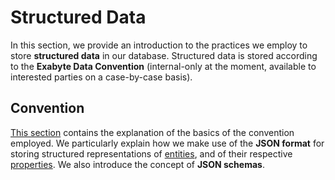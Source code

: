 # Structured Data

In this section, we provide an introduction to the practices we employ to store **structured data** in our database. Structured data is stored according to the **Exabyte Data Convention** (internal-only at the moment, available to interested parties on a case-by-case basis). 

## Convention

[This section](convention.md) contains the explanation of the basics of the convention employed. We particularly explain how we make use of the **JSON format** for storing structured representations of [entities](../entities-general/overview.md), and of their respective [properties](../properties/overview.md). We also introduce the concept of **JSON schemas**.
